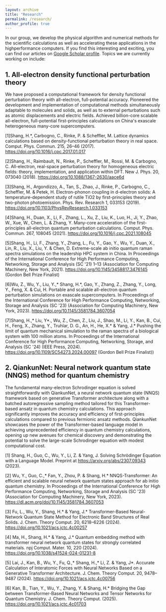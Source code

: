 ```yaml
---
layout: archive
title: "Research"
permalink: /research/
author_profile: true
---
```


In our group,  we develop the physical algorithm and numerical methods for the scientific calculations as well as accelerating these applications in the highperformance computers. If you find this interesting and exciting, you can find our articles on [Google Scholar profile](https://scholar.google.com/citations?user=HBY4LJ8AAAAJ&hl=zh-CN). Topics we are currently working on include:

## 1. All-electron density functional perturbation theory

We have proposed a computational framework for density functional perturbation theory with all-electron, full-potential accuracy. Pioneered the development and implementation of computational methods simultaneously adaptable to molecules and solids, as well as to external perturbations such as atomic displacements and electric fields. Achieved billion-core scalable all-electron, full-potential first-principles calculations on China's exascale heterogeneous many-core supercomputers.

[1]Shang, H.*, Carbogno, C., Rinke, P. & Scheffler, M. Lattice dynamics calculations based on density-functional perturbation theory in real space. Comput. Phys. Commun. 215, 26–46 (2017). https://doi.org/10.1016/j.cpc.2017.01.017

[2]Shang, H., Raimbault, N., Rinke, P., Scheffler, M., Rossi, M. & Carbogno, C. All-electron, real-space perturbation theory for homogeneous electric fields: theory, implementation, and application within DFT. New J. Phys. 20, 073040 (2018). https://doi.org/10.1088/1367-2630/aace6d

[3]Shang, H., Argondizzo, A., Tan, S., Zhao, J., Rinke, P., Carbogno, C., Scheffler, M. & Petek, H. Electron-phonon coupling in d-electron solids: A temperature-dependent study of rutile TiO2 by first-principles theory and two-photon photoemission. Phys. Rev. Research 1, 033153 (2019). https://doi.org/10.1103/PhysRevResearch.1.033153

[4]Shang, H., Duan, X., Li, F., Zhang, L., Xu, Z., Liu, K., Luo, H., Ji, Y., Zhao, W., Xue, W., Chen, L. & Zhang, Y. Many-core acceleration of the first-principles all-electron quantum perturbation calculations. Comput. Phys. Commun. 267, 108045 (2021). https://doi.org/10.1016/j.cpc.2021.108045

[5]Shang, H., Li, F., Zhang, Y., Zhang, L., Fu, Y., Gao, Y., Wu, Y., Duan, X., Lin, R., Liu, X., Liu, Y. & Chen, D. Extreme-scale ab initio quantum raman spectra simulations on the leadership HPC system in China. In Proceedings of the International Conference for High Performance Computing, Networking, Storage and Analysis (SC '21) 1–13 (Association for Computing Machinery, New York, 2021). https://doi.org/10.1145/3458817.3476145  (Gordon Bell Prize Finalist)

[6]Wu, Z., Wu, Y., Liu, Y.,* Shang, H.*, Gao, Y., Zhang, Z., Zhang, Y., Long, Y., Feng, X. & Cui, H. Portable and scalable all-electron quantum perturbation simulations on exascale supercomputers. In Proceedings of the International Conference for High Performance Computing, Networking, Storage and Analysis (SC '23) (Association for Computing Machinery, New York, 2023). https://doi.org/10.1145/3581784.3607054

[7]Shang, H.,* Liu, Y*., Wu, Z., Chen, Z., Liu, J., Shao, M., Li, Y., Kan, B., Cui, H., Feng, X., Zhang, Y., Truhlar, D. G., An, H., He, X.* & Yang, J.* Pushing the limit of quantum mechanical simulation to the raman spectra of a biological system with 100 million atoms. In Proceedings of the International Conference for High Performance Computing, Networking, Storage, and Analysis (SC '24) (IEEE Press, 2024). https://doi.org/10.1109/SC54273.2024.00097 (Gordon Bell Prize Finalist))

<!--
## 2. High performance quantum computing emulation for quantum chemistry

We demonstrate a high-performance and massively parallel variational quantum eigensolver (VQE) simulator based on matrix product states, combined with embedding theory for solving large-scale quantum computing emulation for quantum chemistry on HPC platforms. We apply this method to study the torsional barrier of ethane and the quantification of the protein–ligand interactions. Our largest simulation reaches 1000 qubits, and a performance of 216.9 PFLOP/s is achieved on a new Sunway supercomputer, which sets the state-of-the-art for quantum computing emulation for quantum chemistry. 

Shang#* et al, SC22  
Shang#* et al, npj Quantum Inf. 9, 33 (2023)  
Shang#  et al, Sci. Bull. 69, 876–880(2024) 
-->


## 2. QiankunNet: Neural network quantum state (NNQS) method for quantum chemistry

The fundamental many-electron Schrodinger equation is solved straightforwardly with QiankunNet, a neural network quantum state (NNQS) framework based on generative Transformer architecture along with a batched autoregressive sampling method tailored for this Transformer-based ansatz in quantum chemistry calculations. This approach significantly improves the accuracy and efficiency of first-principles calculations compared to previous
fermionic ansatz methods. QiankunNet showcases the power of the Transformer-based language model in achieving
unprecedented efficiency in quantum chemistry calculations, opening up new avenues for chemical discovery and demonstrating the potential to solve the large-scale Schrodinger equation with modest computational cost.

[1] Shang, H., Guo, C., Wu, Y., Li, Z. & Yang, J. Solving Schrödinger Equation with a Language Model. Preprint at https://arxiv.org/abs/2307.09343 (2023).

[2] Wu, Y., Guo, C.,* Fan, Y., Zhou, P. & Shang, H.* NNQS-Transformer: An efficient and scalable neural network quantum states approach for ab initio quantum chemistry. In Proceedings of the International Conference for High Performance Computing, Networking, Storage and Analysis (SC '23) (Association for Computing Machinery, New York, 2023). https://dl.acm.org/doi/10.1145/3581784.3607053

[3] Fu, L., Wu, Y., Shang, H.* & Yang, J.* Transformer-Based Neural-Network Quantum State Method for Electronic Band Structures of Real Solids. J. Chem. Theory Comput. 20, 6218–6226 (2024). https://doi.org/10.1021/acs.jctc.4c00257

[4] Ma, H., Shang, H.* & Yang, J.* Quantum embedding method with transformer neural network quantum states for strongly correlated materials. npj Comput. Mater. 10, 220 (2024). https://doi.org/10.1038/s41524-024-01231-8

[5] Lai, J., Kan, B., Wu, Y., Fu, Q.,* Shang, H.,* Li, Z. & Yang, J*. Accurate Calculation of Interatomic Forces with Neural Networks Based on a Generative Transformer Architecture. J. Chem. Theory Comput. 20, 9478–9487 (2024). https://doi.org/10.1021/acs.jctc.4c00756

[6] Kan, B., Tian, Y., Wu, Y., Zhang, Y. & Shang, H.* Bridging the Gap between Transformer-Based Neural Networks and Tensor Networks for Quantum Chemistry. J. Chem. Theory Comput. (2025). https://doi.org/10.1021/acs.jctc.4c01703



